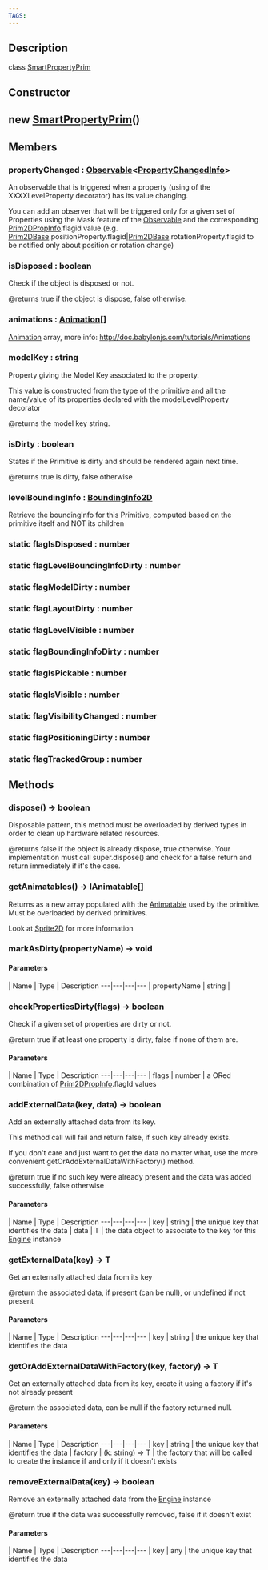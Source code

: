 ```yaml
---
TAGS:
---
```

## Description

class [SmartPropertyPrim](/classes/2.4/SmartPropertyPrim)



## Constructor

## new [SmartPropertyPrim](/classes/2.4/SmartPropertyPrim)()


## Members

### propertyChanged : [Observable](/classes/2.4/Observable)&lt;[PropertyChangedInfo](/classes/2.4/PropertyChangedInfo)&gt;

An observable that is triggered when a property (using of the XXXXLevelProperty decorator) has its value changing.

You can add an observer that will be triggered only for a given set of Properties using the Mask feature of the [Observable](/classes/2.4/Observable) and the corresponding [Prim2DPropInfo](/classes/2.4/Prim2DPropInfo).flagid value (e.g. [Prim2DBase](/classes/2.4/Prim2DBase).positionProperty.flagid|[Prim2DBase](/classes/2.4/Prim2DBase).rotationProperty.flagid to be notified only about position or rotation change)

### isDisposed : boolean

Check if the object is disposed or not.

@returns true if the object is dispose, false otherwise.

### animations : [Animation](/classes/2.4/Animation)[]

[Animation](/classes/2.4/Animation) array, more info: http://doc.babylonjs.com/tutorials/Animations

### modelKey : string

Property giving the Model Key associated to the property.

This value is constructed from the type of the primitive and all the name/value of its properties declared with the modelLevelProperty decorator

@returns the model key string.

### isDirty : boolean

States if the Primitive is dirty and should be rendered again next time.

@returns true is dirty, false otherwise

### levelBoundingInfo : [BoundingInfo2D](/classes/2.4/BoundingInfo2D)

Retrieve the boundingInfo for this Primitive, computed based on the primitive itself and NOT its children

### static flagIsDisposed : number



### static flagLevelBoundingInfoDirty : number



### static flagModelDirty : number



### static flagLayoutDirty : number



### static flagLevelVisible : number



### static flagBoundingInfoDirty : number



### static flagIsPickable : number



### static flagIsVisible : number



### static flagVisibilityChanged : number



### static flagPositioningDirty : number



### static flagTrackedGroup : number



## Methods

### dispose() &rarr; boolean

Disposable pattern, this method must be overloaded by derived types in order to clean up hardware related resources.

@returns false if the object is already dispose, true otherwise. Your implementation must call super.dispose() and check for a false return and return immediately if it's the case.
### getAnimatables() &rarr; IAnimatable[]

Returns as a new array populated with the [Animatable](/classes/2.4/Animatable) used by the primitive. Must be overloaded by derived primitives.

Look at [Sprite2D](/classes/2.4/Sprite2D) for more information
### markAsDirty(propertyName) &rarr; void



#### Parameters
 | Name | Type | Description
---|---|---|---
 | propertyName | string | 

### checkPropertiesDirty(flags) &rarr; boolean

Check if a given set of properties are dirty or not.

@return true if at least one property is dirty, false if none of them are.

#### Parameters
 | Name | Type | Description
---|---|---|---
 | flags | number |  a ORed combination of [Prim2DPropInfo](/classes/2.4/Prim2DPropInfo).flagId values

### addExternalData(key, data) &rarr; boolean

Add an externally attached data from its key.

This method call will fail and return false, if such key already exists.

If you don't care and just want to get the data no matter what, use the more convenient getOrAddExternalDataWithFactory() method.

@return true if no such key were already present and the data was added successfully, false otherwise

#### Parameters
 | Name | Type | Description
---|---|---|---
 | key | string |  the unique key that identifies the data
 | data | T |  the data object to associate to the key for this [Engine](/classes/2.4/Engine) instance
### getExternalData(key) &rarr; T

Get an externally attached data from its key

@return the associated data, if present (can be null), or undefined if not present

#### Parameters
 | Name | Type | Description
---|---|---|---
 | key | string |  the unique key that identifies the data

### getOrAddExternalDataWithFactory(key, factory) &rarr; T

Get an externally attached data from its key, create it using a factory if it's not already present

@return the associated data, can be null if the factory returned null.

#### Parameters
 | Name | Type | Description
---|---|---|---
 | key | string |  the unique key that identifies the data
 | factory | (k: string) =&gt; T |  the factory that will be called to create the instance if and only if it doesn't exists
### removeExternalData(key) &rarr; boolean

Remove an externally attached data from the [Engine](/classes/2.4/Engine) instance

@return true if the data was successfully removed, false if it doesn't exist

#### Parameters
 | Name | Type | Description
---|---|---|---
 | key | any |  the unique key that identifies the data

